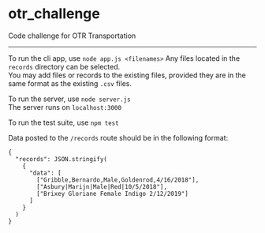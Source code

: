 # otr_challenge
Code challenge for OTR Transportation

-------------------------------------
To run the cli app, use `node app.js <filenames>`
Any files located in the `records` directory can be selected.<br/>
You may add files or records to the existing files, provided they are in the same format as the existing `.csv` files.

To run the server, use `node server.js`<br/>
The server runs on `localhost:3000`

To run the test suite, use `npm test`

Data posted to the `/records` route should be in the following format:
```
{ 
  "records": JSON.stringify(
    { 
      "data": [
        ["Gribble,Bernardo,Male,Goldenrod,4/16/2018"],
        ["Asbury|Marijn|Male|Red|10/5/2018"],
        ["Brixey Gloriane Female Indigo 2/12/2019"]
      ]
    }
  )
}
```
